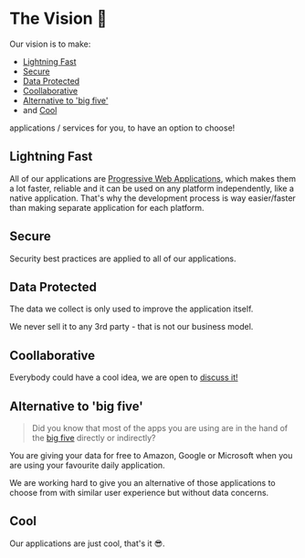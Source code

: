 # The Vision 🚀

Our vision is to make:
- [Lightning Fast](#lightning-fast)
- [Secure](#secure)
- [Data Protected](#data-protected)
- [Coollaborative](#coollaborative)
- [Alternative to 'big five'](#alternative-to-big-five)
- and [Cool](#cool)

applications / services for you, to have an option to choose!

## Lightning Fast
All of our applications are [Progressive Web Applications](https://en.wikipedia.org/wiki/Progressive_web_applications), which makes them a lot faster, reliable and it can be used on any platform independently, like a native application. That's why the development process is way easier/faster than making separate application for each platform.

## Secure
Security best practices are applied to all of our applications.

## Data Protected
The data we collect is only used to improve the application itself. 

We never sell it to any 3rd party - that is not our business model.

## Coollaborative
Everybody could have a cool idea, we are open to [discuss it!](/contact/)

## Alternative to 'big five'
> Did you know that most of the apps you are using are in the hand of the [big five](https://gizmodo.com/i-cut-the-big-five-tech-giants-from-my-life-it-was-hel-1831304194) directly or indirectly? 

You are giving your data for free to Amazon, Google or Microsoft when you are using your favourite daily application.

<div class="text-center py-10 font-bold">
    We are working hard to give you an alternative of those applications to choose from with similar user experience but without data concerns.
</div>

## Cool

Our applications are just cool, that's it 😎.